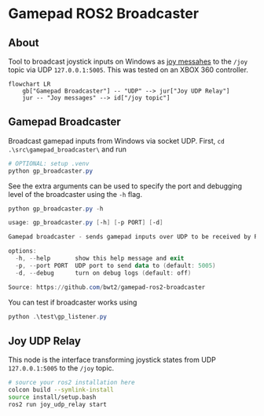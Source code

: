 # Gamepad ROS2 Broadcaster
## About
Tool to broadcast joystick inputs on Windows as [joy messahes](https://github.com/ros-drivers/joystick_drivers/tree/ros2/joy) to the `/joy` topic via UDP `127.0.0.1:5005`.
This was tested on an XBOX 360 controller.

```mermaid
flowchart LR
    gb["Gamepad Broadcaster"] -- "UDP" --> jur["Joy UDP Relay"] 
    jur -- "Joy messages" --> id["/joy topic"]
```

## Gamepad Broadcaster
Broadcast gamepad inputs from Windows via socket UDP. First, `cd .\src\gamepad_broadcaster\` and run

```powershell
# OPTIONAL: setup .venv
python gp_broadcaster.py
```

See the extra arguments can be used to specify the port and debugging level of the broadcaster using the `-h` flag.

```powershell
python gp_broadcaster.py -h
```
```powershell
usage: gp_broadcaster.py [-h] [-p PORT] [-d]

Gamepad broadcaster - sends gamepad inputs over UDP to be received by ROS2 nodes with socket listeners

options:
  -h, --help       show this help message and exit
  -p, --port PORT  UDP port to send data to (default: 5005)
  -d, --debug      turn on debug logs (default: off)

Source: https://github.com/bwt2/gamepad-ros2-broadcaster
```

You can test if broadcaster works using

```powershell
python .\test\gp_listener.py
```

## Joy UDP Relay
This node is the interface transforming joystick states from UDP `127.0.0.1:5005` to the `/joy` topic.


```bash
# source your ros2 installation here
colcon build --symlink-install
source install/setup.bash
ros2 run joy_udp_relay start
```